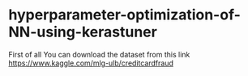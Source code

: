 # hyperparameter-optimization-of-NN-using-kerastuner

First of all You can download the dataset from this link https://www.kaggle.com/mlg-ulb/creditcardfraud
